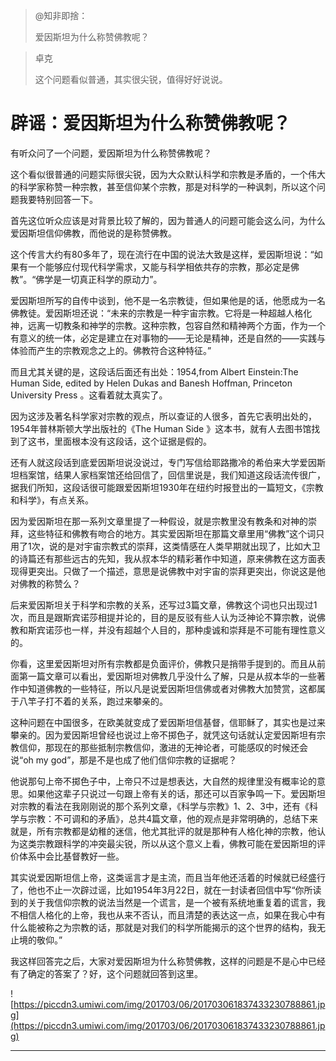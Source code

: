 > @知非即捨：
> 
> 爱因斯坦为什么称赞佛教呢？

> 卓克
> 
> 这个问题看似普通，其实很尖锐，值得好好说说。

# 辟谣：爱因斯坦为什么称赞佛教呢？

有听众问了一个问题，爱因斯坦为什么称赞佛教呢？

这个看似很普通的问题实际很尖锐，因为大众默认科学和宗教是矛盾的，一个伟大的科学家称赞一种宗教，甚至信仰某个宗教，那是对科学的一种讽刺，所以这个问题我要特别回答一下。

首先这位听众应该是对背景比较了解的，因为普通人的问题可能会这么问，为什么爱因斯坦信仰佛教，而他说的是称赞佛教。

这个传言大约有80多年了，现在流行在中国的说法大致是这样，爱因斯坦说：“如果有一个能够应付现代科学需求，又能与科学相依共存的宗教，那必定是佛教”。“佛学是一切真正科学的原动力”。

爱因斯坦所写的自传中谈到，他不是一名宗教徒，但如果他是的话，他愿成为一名佛教徒。爱因斯坦还说：“未来的宗教是一种宇宙宗教。它将是一种超越人格化神，远离一切教条和神学的宗教。这种宗教，包容自然和精神两个方面，作为一个有意义的统一体，必定是建立在对事物的——无论是精神，还是自然的——实践与体验而产生的宗教观念之上的。佛教符合这种特征。”

而且尤其关键的是，这段话后面还有出处：1954,from Albert Einstein:The Human Side, edited by Helen Dukas and Banesh Hoffman, Princeton University Press 。这看着就太真实了。

因为这涉及著名科学家对宗教的观点，所以查证的人很多，首先它表明出处的，1954年普林斯顿大学出版社的《The Human Side 》这本书，就有人去图书馆找到了这书，里面根本没有这段话，这个证据是假的。

还有人就这段话到底爱因斯坦说没说过，专门写信给耶路撒冷的希伯来大学爱因斯坦档案馆，结果人家档案馆还给回信了，回信里说是，我们知道这段话流传很广，据我们所知，这段话很可能跟爱因斯坦1930年在纽约时报登出的一篇短文，《宗教和科学》，有点关系。

因为爱因斯坦在那一系列文章里提了一种假设，就是宗教里没有教条和对神的崇拜，这些特征和佛教有吻合的地方。其实爱因斯坦在那篇文章里用“佛教”这个词只用了1次，说的是对宇宙宗教式的崇拜，这类情感在人类早期就出现了，比如大卫的诗篇还有那些远古的先知，我从叔本华的精彩著作中知道，原来佛教在这方面表现得更突出。只做了一个描述，意思是说佛教中对宇宙的崇拜更突出，你说这是他对佛教的称赞么？

后来爱因斯坦关于科学和宗教的关系，还写过3篇文章，佛教这个词也只出现过1次，而且是跟斯宾诺莎相提并论的，目的是反驳有些人认为泛神论不算宗教，说佛教和斯宾诺莎也一样，并没有超越个人目的，那种虔诚和崇拜是不可能有理性意义的。

你看，这里爱因斯坦对所有宗教都是负面评价，佛教只是捎带手提到的。而且从前面第一篇文章可以看出，爱因斯坦对佛教几乎没什么了解，只是从叔本华的一些著作中知道佛教的一些特征，所以凡是说爱因斯坦信佛或者对佛教大加赞赏，这都属于八竿子打不着的关系，跑过来攀亲的。

这种问题在中国很多，在欧美就变成了爱因斯坦信基督，信耶稣了，其实也是过来攀亲的。因为爱因斯坦曾经也说过上帝不掷色子，就凭这句话就认定爱因斯坦有宗教信仰，那现在的那些抵制宗教信仰，激进的无神论者，可能感叹的时候还会说“oh my god”，那是不是也成了他们信仰宗教的证据呢？

他说那句上帝不掷色子中，上帝只不过是想表达，大自然的规律里没有概率论的意思。如果他这辈子只说过一句跟上帝有关的话，那还可以百家争鸣一下。爱因斯坦对宗教的看法在我刚刚说的那个系列文章，《科学与宗教》1、2、3中，还有《科学与宗教：不可调和的矛盾》，总共4篇文章，他的观点是非常明确的，总结下来就是，所有宗教都是幼稚的迷信，他尤其批评的就是那种有人格化神的宗教，他认为这类宗教跟科学的冲突最尖锐，所以从这个意义上看，佛教可能在爱因斯坦的评价体系中会比基督教好一些。

其实说爱因斯坦信上帝，这类谣言才是主流，而且当年他还活着的时候就已经盛行了，他也不止一次辟过谣，比如1954年3月22日，就在一封读者回信中写“你所读到的关于我信仰宗教的说法当然是一个谎言，是一个被有系统地重复着的谎言，我不相信人格化的上帝，我也从来不否认，而且清楚的表达这一点，如果在我心中有什么能被称之为宗教的话，那就是对我们的科学所能揭示的这个世界的结构，我无止境的敬仰。”

我这样回答完之后，大家对爱因斯坦为什么称赞佛教，这样的问题是不是心中已经有了确定的答案了？好，这个问题就回答到这里。

![https://piccdn3.umiwi.com/img/201703/06/201703061837433230788861.jpg](https://piccdn3.umiwi.com/img/201703/06/201703061837433230788861.jpg)

---
